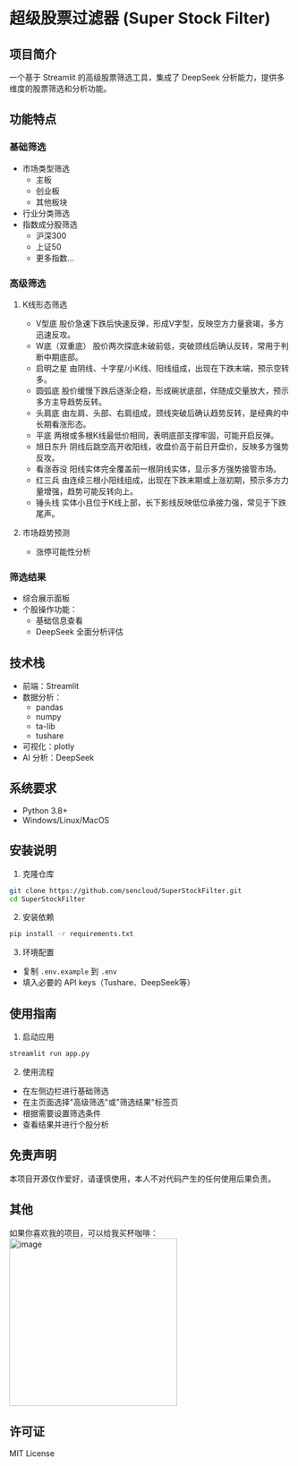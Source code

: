 # 超级股票过滤器 (Super Stock Filter)

## 项目简介
一个基于 Streamlit 的高级股票筛选工具，集成了 DeepSeek 分析能力，提供多维度的股票筛选和分析功能。

## 功能特点
### 基础筛选
- 市场类型筛选
  - 主板
  - 创业板
  - 其他板块
- 行业分类筛选
- 指数成分股筛选
  - 沪深300
  - 上证50
  - 更多指数...

### 高级筛选
1. K线形态筛选
   - V型底
股价急速下跌后快速反弹，形成V字型，反映空方力量衰竭，多方迅速反攻。
   - W底（双重底）
股价两次探底未破前低，突破颈线后确认反转，常用于判断中期底部。
   - 启明之星
由阴线、十字星/小K线、阳线组成，出现在下跌末端，预示空转多。
   - 圆弧底
股价缓慢下跌后逐渐企稳，形成碗状底部，伴随成交量放大，预示多方主导趋势反转。
   - 头肩底
由左肩、头部、右肩组成，颈线突破后确认趋势反转，是经典的中长期看涨形态。
   - 平底
两根或多根K线最低价相同，表明底部支撑牢固，可能开启反弹。
   - 旭日东升
阴线后跳空高开收阳线，收盘价高于前日开盘价，反映多方强势反攻。
   - 看涨吞没
阳线实体完全覆盖前一根阴线实体，显示多方强势接管市场。
   - 红三兵
由连续三根小阳线组成，出现在下跌末期或上涨初期，预示多方力量增强，趋势可能反转向上。
   - 锤头线
实体小且位于K线上部，长下影线反映低位承接力强，常见于下跌尾声。

2. 市场趋势预测
   - 涨停可能性分析

### 筛选结果
- 综合展示面板
- 个股操作功能：
  - 基础信息查看
  - DeepSeek 全面分析评估

## 技术栈
- 前端：Streamlit
- 数据分析：
  - pandas
  - numpy
  - ta-lib
  - tushare
- 可视化：plotly
- AI 分析：DeepSeek

## 系统要求
- Python 3.8+
- Windows/Linux/MacOS

## 安装说明
1. 克隆仓库
```bash
git clone https://github.com/sencloud/SuperStockFilter.git
cd SuperStockFilter
```

2. 安装依赖
```bash
pip install -r requirements.txt
```

3. 环境配置
- 复制 `.env.example` 到 `.env`
- 填入必要的 API keys（Tushare、DeepSeek等）

## 使用指南
1. 启动应用
```bash
streamlit run app.py
```

2. 使用流程
- 在左侧边栏进行基础筛选
- 在主页面选择"高级筛选"或"筛选结果"标签页
- 根据需要设置筛选条件
- 查看结果并进行个股分析

## 免责声明
本项目开源仅作爱好，请谨慎使用，本人不对代码产生的任何使用后果负责。

## 其他
如果你喜欢我的项目，可以给我买杯咖啡：
<img src="https://github.com/user-attachments/assets/e75ef971-ff56-41e5-88b9-317595d22f81" alt="image" width="300" height="300">

## 许可证
MIT License